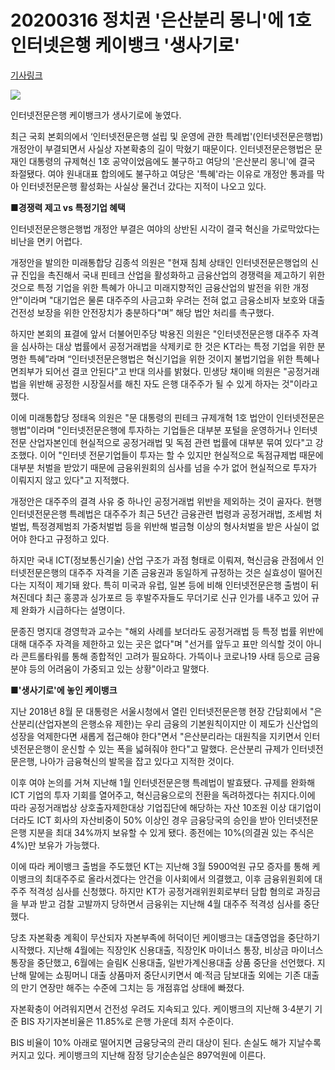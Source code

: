 # 20200316 정치권 '은산분리 몽니'에 1호 인터넷은행 케이뱅크 '생사기로'

[기사링크](<https://www.fnnews.com/news/202003161446387053>)



![](https://image.fnnews.com/resource/media/image/2020/03/10/202003100620199867_l.jpg)



인터넷전문은행 케이뱅크가 생사기로에 놓였다.



최근 국회 본회의에서 ‘인터넷전문은행 설립 및 운영에 관한 특례법'(인터넷전문은행법) 개정안이 부결되면서 사실상 자본확충의 길이 막혔기 때문이다. 인터넷전문은행법은 문재인 대통령의 규제혁신 1호 공약이었음에도 불구하고 여당의 '은산분리 몽니'에 결국 좌절됐다. 여야 원내대표 합의에도 불구하고 여당은 '특혜'라는 이유로 개정안 통과를 막아 인터넷전문은행 활성화는 사실상 물건너 갔다는 지적이 나오고 있다.



**■경쟁력 제고 vs 특정기업 혜택**



인터넷전문은행은행법 개정안 부결은 여야의 상반된 시각이 결국 혁신을 가로막았다는 비난을 면키 어렵다.



개정안을 발의한 미래통합당 김종석 의원은 "현재 침체 상태인 인터넷전문은행업의 신규 진입을 촉진해서 국내 핀테크 산업을 활성화하고 금융산업의 경쟁력을 제고하기 위한 것으로 특정 기업을 위한 특혜가 아니고 미래지향적인 금융산업의 발전을 위한 개정안"이라며 "대기업은 물론 대주주의 사금고화 우려는 전혀 없고 금융소비자 보호와 대출 건전성 보장을 위한 안전장치가 충분하다"며” 해당 법안 처리를 촉구했다.



하지만 본회의 표결에 앞서 더불어민주당 박용진 의원은 "인터넷전문은행 대주주 자격을 심사하는 대상 법률에서 공정거래법을 삭제키로 한 것은 KT라는 특정 기업을 위한 분명한 특혜”라며 “인터넷전문은행법은 혁신기업을 위한 것이지 불법기업을 위한 특혜나 면죄부가 되어선 결코 안된다"고 반대 의사를 밝혔다. 민생당 채이배 의원은 "공정거래법을 위반해 공정한 시장질서를 해친 자도 은행 대주주가 될 수 있게 하자는 것"이라고 했다.



이에 미래통합당 정태옥 의원은 "문 대통령의 핀테크 규제개혁 1호 법안이 인터넷전문은행법"이라며 "인터넷전문은행에 투자하는 기업들은 대부분 포털을 운영하거나 인터넷 전문 산업자본인데 현실적으로 공정거래법 및 독점 관련 법률에 대부분 묶여 있다"고 강조했다. 이어 "인터넷 전문기업들이 투자는 할 수 있지만 현실적으로 독점규제법 때문에 대부분 처벌을 받았기 때문에 금융위원회의 심사를 넘을 수가 없어 현실적으로 투자가 이뤄지지 않고 있다"고 지적했다.



개정안은 대주주의 결격 사유 중 하나인 공정거래법 위반을 제외하는 것이 골자다. 현행 인터넷전문은행 특례법은 대주주가 최근 5년간 금융관련 법령과 공정거래법, 조세범 처벌법, 특정경제범죄 가중처벌법 등을 위반해 벌금형 이상의 형사처벌을 받은 사실이 없어야 한다고 규정하고 있다.



하지만 국내 ICT(정보통신기술) 산업 구조가 과점 형태로 이뤄져, 혁신금융 관점에서 인터넷전문은행의 대주주 자격을 기존 금융권과 동일하게 규정하는 것은 실효성이 떨어진다는 지적이 제기돼 왔다. 특히 미국과 유럽, 일본 등에 비해 인터넷전문은행 출범이 뒤쳐진데다 최근 홍콩과 싱가포르 등 후발주자들도 무더기로 신규 인가를 내주고 있어 규제 완화가 시급하다는 설명이다.



문종진 명지대 경영학과 교수는 "해외 사례를 보더라도 공정거래법 등 특정 법률 위반에 대해 대주주 자격을 제한하고 있는 곳은 없다"며 "선거를 앞두고 표만 의식할 것이 아니라 콘트롤타워를 통해 종합적인 고려가 필요하다. 가뜩이나 코로나19 사태 등으로 금융분야 등의 어려움이 가중되고 있는 상황"이라고 말했다.



**■'생사기로'에 놓인 케이뱅크**



지난 2018년 8월 문 대통령은 서울시청에서 열린 인터넷전문은행 현장 간담회에서 "은산분리(산업자본의 은행소유 제한)는 우리 금융의 기본원칙이지만 이 제도가 신산업의 성장을 억제한다면 새롭게 접근해야 한다"면서 "은산분리라는 대원칙을 지키면서 인터넷전문은행이 운신할 수 있는 폭을 넓혀줘야 한다"고 말했다. 은산분리 규제가 인터넷전문은행, 나아가 금융혁신의 발목을 잡고 있다고 지적한 것이다.



이후 여야 논의를 거쳐 지난해 1월 인터넷전문은행 특례법이 발효됐다. 규제를 완화해 ICT 기업의 투자 기회를 열어주고, 혁신금융으로의 전환을 독려하겠다는 취지다.이에 따라 공정거래법상 상호출자제한대상 기업집단에 해당하는 자산 10조원 이상 대기업이더라도 ICT 회사의 자산비중이 50% 이상인 경우 금융당국의 승인을 받아 인터넷전문은행 지분을 최대 34%까지 보유할 수 있게 됐다. 종전에는 10%(의결권 있는 주식은 4%)만 보유가 가능했다.



이에 따라 케이뱅크 출범을 주도했던 KT는 지난해 3월 5900억원 규모 증자를 통해 케이뱅크의 최대주주로 올라서겠다는 안건을 이사회에서 의결했고, 이후 금융위원회에 대주주 적격성 심사를 신청했다. 하지만 KT가 공정거래위원회로부터 담합 혐의로 과징금을 부과 받고 검찰 고발까지 당하면서 금융위는 지난해 4월 대주주 적격성 심사를 중단했다.



당초 자본확충 계획이 무산되자 자본부족에 허덕이던 케이뱅크는 대출영업을 중단하기 시작했다. 지난해 4월에는 직장인K 신용대출, 직장인K 마이너스 통장, 비상금 마이너스통장을 중단했고, 6월에는 슬림K 신용대출, 일반가계신용대출 상품 중단을 선언했다. 지난해 말에는 쇼핑머니 대출 상품마저 중단시키면서 예·적금 담보대출 외에는 기존 대출의 만기 연장만 해주는 수준에 그치는 등 개점휴업 상태에 빠졌다.



자본확충이 어려워지면서 건전성 우려도 지속되고 있다. 케이뱅크의 지난해 3·4분기 기준 BIS 자기자본비율은 11.85%로 은행 가운데 최저 수준이다.



BIS 비율이 10% 아래로 떨어지면 금융당국의 관리 대상이 된다. 손실도 해가 지날수록 커지고 있다. 케이뱅크의 지난해 잠정 당기순손실은 897억원에 이른다.